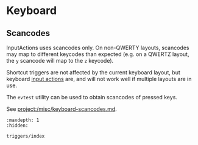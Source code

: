 # Keyboard
## Scancodes
InputActions uses scancodes only. On non-QWERTY layouts, scancodes may map to different keycodes than expected (e.g. on a QWERTZ layout, the ``y`` scancode
will map to the ``z`` keycode).

Shortcut triggers are not affected by the current keyboard layout, but keyboard [input actions](/actions/input.md) are, and will not work well if multiple
layouts are in use.

The ``evtest`` utility can be used to obtain scancodes of pressed keys.

See <project:/misc/keyboard-scancodes.md>.

```{toctree}
:maxdepth: 1
:hidden:

triggers/index
```